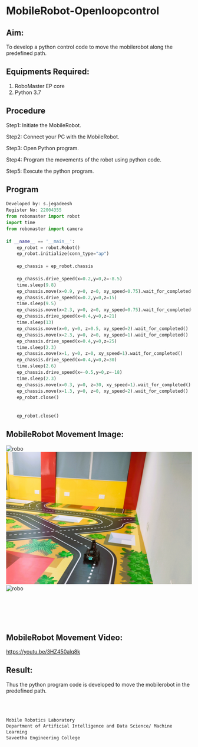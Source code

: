 # MobileRobot-Openloopcontrol
## Aim:

To develop a python control code to move the mobilerobot along the predefined path.

## Equipments Required:
1. RoboMaster EP core
2. Python 3.7

## Procedure

Step1: Initiate the MobileRobot.

Step2: Connect your PC with the MobileRobot.

Step3: Open Python program.

Step4: Program the movements of the robot using python code.

Step5: Execute the python program.

## Program
```python
Developed by: s.jegadeesh
Register No: 22004355
from robomaster import robot
import time
from robomaster import camera

if __name__ == '__main__':
    ep_robot = robot.Robot()
    ep_robot.initialize(conn_type="ap")

    ep_chassis = ep_robot.chassis

    ep_chassis.drive_speed(x=0.2,y=0,z=-8.5)
    time.sleep(9.8)
    ep_chassis.move(x=0.9, y=0, z=0, xy_speed=0.75).wait_for_completed()
    ep_chassis.drive_speed(x=0.2,y=0,z=15)
    time.sleep(9.5)
    ep_chassis.move(x=2.3, y=0, z=0, xy_speed=0.75).wait_for_completed()
    ep_chassis.drive_speed(x=0.4,y=0,z=21)
    time.sleep(13)
    ep_chassis.move(x=0, y=0, z=0.5, xy_speed=2).wait_for_completed()
    ep_chassis.move(x=2.3, y=0, z=0, xy_speed=1).wait_for_completed()
    ep_chassis.drive_speed(x=0.4,y=0,z=25)
    time.sleep(2.3)
    ep_chassis.move(x=1, y=0, z=0, xy_speed=1).wait_for_completed()
    ep_chassis.drive_speed(x=0.4,y=0,z=30)
    time.sleep(2.6)
    ep_chassis.drive_speed(x=-0.5,y=0,z=-18)
    time.sleep(2.3)
    ep_chassis.move(x=0.3, y=0, z=30, xy_speed=1).wait_for_completed()
    ep_chassis.move(x=1.3, y=0, z=0, xy_speed=2).wait_for_completed()
    ep_robot.close()


    ep_robot.close()
```
## MobileRobot Movement Image:

![robo](./img/robomaster.png)
![robo](./img/output2.jpg)
![robo](./img/output1.jpg)




<br/>
<br/>
<br/>
<br/>

## MobileRobot Movement Video:

https://youtu.be/3HZ450alq8k

## Result:
Thus the python program code is developed to move the mobilerobot in the predefined path.


<br/>
<br/>

```
Mobile Robotics Laboratory
Department of Artificial Intelligence and Data Science/ Machine Learning
Saveetha Engineering College
```
